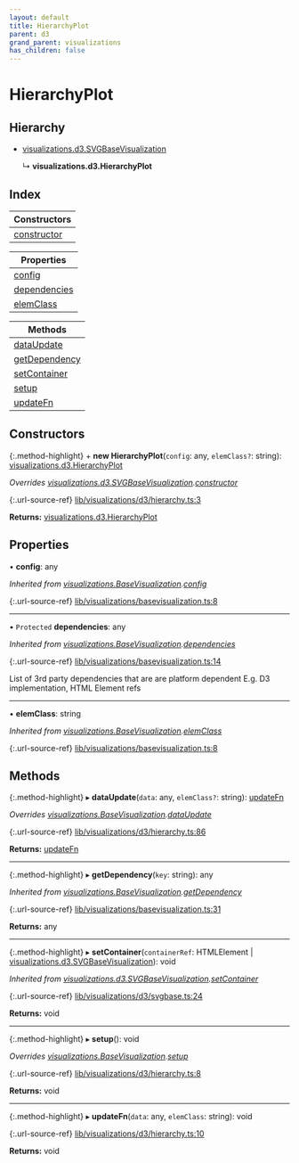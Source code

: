 ```yaml
---
layout: default
title: HierarchyPlot
parent: d3
grand_parent: visualizations
has_children: false
---
```


# HierarchyPlot

## Hierarchy

* [visualizations.d3.SVGBaseVisualization](visualizations_d3_svgbasevisualization)

  ↳ **visualizations.d3.HierarchyPlot**

## Index

| Constructors |
|-----------|
| [constructor](#constructor) |

| Properties |
|-----------|
| [config](#config) |
| [dependencies](#dependencies) |
| [elemClass](#elemclass) |

| Methods |
|-----------|
| [dataUpdate](#dataupdate) |
| [getDependency](#getdependency) |
| [setContainer](#setcontainer) |
| [setup](#setup) |
| [updateFn](#updatefn) |

## Constructors

{:.method-highlight}
\+ **new HierarchyPlot**(`config`: any, `elemClass?`: string): [visualizations.d3.HierarchyPlot](visualizations_d3_hierarchyplot)

*Overrides [visualizations.d3.SVGBaseVisualization](visualizations_d3_svgbasevisualization).[constructor](visualizations_d3_svgbasevisualization#constructor)*

{:.url-source-ref}
[lib/visualizations/d3/hierarchy.ts:3](https://github.com/ascentcore/dataspot/blob/40beee3/lib/visualizations/d3/hierarchy.ts#L3)

**Returns:** [visualizations.d3.HierarchyPlot](visualizations_d3_hierarchyplot)

## Properties

•  **config**: any

*Inherited from [visualizations.BaseVisualization](visualizations_basevisualization).[config](visualizations_basevisualization#config)*

{:.url-source-ref}
[lib/visualizations/basevisualization.ts:8](https://github.com/ascentcore/dataspot/blob/40beee3/lib/visualizations/basevisualization.ts#L8)

___

• `Protected` **dependencies**: any

*Inherited from [visualizations.BaseVisualization](visualizations_basevisualization).[dependencies](visualizations_basevisualization#dependencies)*

{:.url-source-ref}
[lib/visualizations/basevisualization.ts:14](https://github.com/ascentcore/dataspot/blob/40beee3/lib/visualizations/basevisualization.ts#L14)

List of 3rd party dependencies that are are platform dependent
E.g. D3 implementation, HTML Element refs

___

•  **elemClass**: string

*Inherited from [visualizations.BaseVisualization](visualizations_basevisualization).[elemClass](visualizations_basevisualization#elemclass)*

{:.url-source-ref}
[lib/visualizations/basevisualization.ts:8](https://github.com/ascentcore/dataspot/blob/40beee3/lib/visualizations/basevisualization.ts#L8)

## Methods

{:.method-highlight}
▸ **dataUpdate**(`data`: any, `elemClass?`: string): [updateFn](visualizations_d3_hierarchyplot#updatefn)

*Overrides [visualizations.BaseVisualization](visualizations_basevisualization).[dataUpdate](visualizations_basevisualization#dataupdate)*

{:.url-source-ref}
[lib/visualizations/d3/hierarchy.ts:86](https://github.com/ascentcore/dataspot/blob/40beee3/lib/visualizations/d3/hierarchy.ts#L86)

**Returns:** [updateFn](visualizations_d3_hierarchyplot#updatefn)

___

{:.method-highlight}
▸ **getDependency**(`key`: string): any

*Inherited from [visualizations.BaseVisualization](visualizations_basevisualization).[getDependency](visualizations_basevisualization#getdependency)*

{:.url-source-ref}
[lib/visualizations/basevisualization.ts:31](https://github.com/ascentcore/dataspot/blob/40beee3/lib/visualizations/basevisualization.ts#L31)

**Returns:** any

___

{:.method-highlight}
▸ **setContainer**(`containerRef`: HTMLElement \| [visualizations.d3.SVGBaseVisualization](visualizations_d3_svgbasevisualization)): void

*Inherited from [visualizations.d3.SVGBaseVisualization](visualizations_d3_svgbasevisualization).[setContainer](visualizations_d3_svgbasevisualization#setcontainer)*

{:.url-source-ref}
[lib/visualizations/d3/svgbase.ts:24](https://github.com/ascentcore/dataspot/blob/40beee3/lib/visualizations/d3/svgbase.ts#L24)

**Returns:** void

___

{:.method-highlight}
▸ **setup**(): void

*Overrides [visualizations.BaseVisualization](visualizations_basevisualization).[setup](visualizations_basevisualization#setup)*

{:.url-source-ref}
[lib/visualizations/d3/hierarchy.ts:8](https://github.com/ascentcore/dataspot/blob/40beee3/lib/visualizations/d3/hierarchy.ts#L8)

**Returns:** void

___

{:.method-highlight}
▸ **updateFn**(`data`: any, `elemClass`: string): void

{:.url-source-ref}
[lib/visualizations/d3/hierarchy.ts:10](https://github.com/ascentcore/dataspot/blob/40beee3/lib/visualizations/d3/hierarchy.ts#L10)

**Returns:** void
